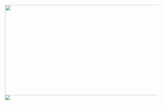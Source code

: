 <div>
  <a href="https://www.gitanimals.org/en_US?utm_medium=image&utm_source=KMGeon&utm_content=farm">
<img
  src="https://render.gitanimals.org/farms/KMGeon"
  width="600"
  height="300"
/>
</a>
<div>
  <div>
    <a href="https://hhpluscertificateofcompletion.oopy.io/">
  <img src="https://static.spartacodingclub.kr/hanghae99/plus/completion/badge_red.svg" />
</a>
  </div>
